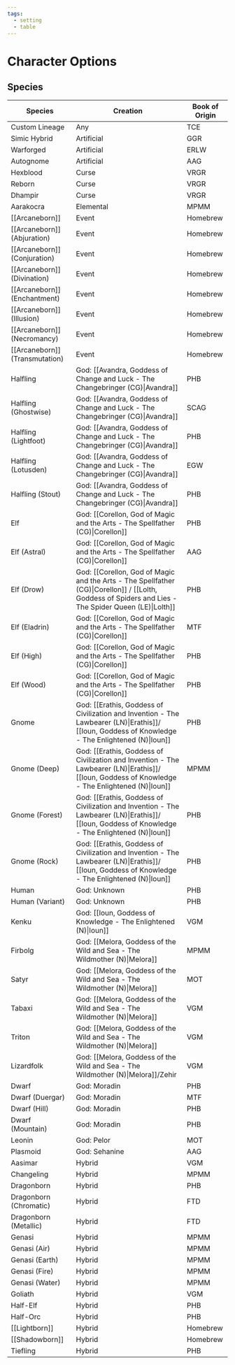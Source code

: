 ```yaml
---
tags:
  - setting
  - table
---
```

# Character Options
## Species

| Species                        | Creation                                                                                                                                              | Book of Origin |
| ------------------------------ | ----------------------------------------------------------------------------------------------------------------------------------------------------- | -------------- |
| Custom Lineage                 | Any                                                                                                                                                   | TCE            |
| Simic Hybrid                   | Artificial                                                                                                                                            | GGR            |
| Warforged                      | Artificial                                                                                                                                            | ERLW           |
| Autognome                      | Artificial                                                                                                                                            | AAG            |
| Hexblood                       | Curse                                                                                                                                                 | VRGR           |
| Reborn                         | Curse                                                                                                                                                 | VRGR           |
| Dhampir                        | Curse                                                                                                                                                 | VRGR           |
| Aarakocra                      | Elemental                                                                                                                                             | MPMM           |
| [[Arcaneborn]]                 | Event                                                                                                                                                 | Homebrew       |
| [[Arcaneborn]] (Abjuration)    | Event                                                                                                                                                 | Homebrew       |
| [[Arcaneborn]] (Conjuration)   | Event                                                                                                                                                 | Homebrew       |
| [[Arcaneborn]] (Divination)    | Event                                                                                                                                                 | Homebrew       |
| [[Arcaneborn]] (Enchantment)   | Event                                                                                                                                                 | Homebrew       |
| [[Arcaneborn]] (Illusion)      | Event                                                                                                                                                 | Homebrew       |
| [[Arcaneborn]] (Necromancy)    | Event                                                                                                                                                 | Homebrew       |
| [[Arcaneborn]] (Transmutation) | Event                                                                                                                                                 | Homebrew       |
| Halfling                       | God: [[Avandra, Goddess of Change and Luck - The Changebringer (CG)\|Avandra]]                                                                        | PHB            |
| Halfling (Ghostwise)           | God: [[Avandra, Goddess of Change and Luck - The Changebringer (CG)\|Avandra]]                                                                        | SCAG           |
| Halfling (Lightfoot)           | God: [[Avandra, Goddess of Change and Luck - The Changebringer (CG)\|Avandra]]                                                                        | PHB            |
| Halfling (Lotusden)            | God: [[Avandra, Goddess of Change and Luck - The Changebringer (CG)\|Avandra]]                                                                        | EGW            |
| Halfling (Stout)               | God: [[Avandra, Goddess of Change and Luck - The Changebringer (CG)\|Avandra]]                                                                        | PHB            |
| Elf                            | God: [[Corellon, God of Magic and the Arts - The Spellfather (CG)\|Corellon]]                                                                         | PHB            |
| Elf (Astral)                   | God: [[Corellon, God of Magic and the Arts - The Spellfather (CG)\|Corellon]]                                                                         | AAG            |
| Elf (Drow)                     | God: [[Corellon, God of Magic and the Arts - The Spellfather (CG)\|Corellon]] / [[Lolth, Goddess of Spiders and Lies - The Spider Queen (LE)\|Lolth]] | PHB            |
| Elf (Eladrin)                  | God: [[Corellon, God of Magic and the Arts - The Spellfather (CG)\|Corellon]]                                                                         | MTF            |
| Elf (High)                     | God: [[Corellon, God of Magic and the Arts - The Spellfather (CG)\|Corellon]]                                                                         | PHB            |
| Elf (Wood)                     | God: [[Corellon, God of Magic and the Arts - The Spellfather (CG)\|Corellon]]                                                                         | PHB            |
| Gnome                          | God: [[Erathis, Goddess of Civilization and Invention - The Lawbearer (LN)\|Erathis]]/ [[Ioun, Goddess of Knowledge - The Enlightened (N)\|Ioun]]     | PHB            |
| Gnome (Deep)                   | God: [[Erathis, Goddess of Civilization and Invention - The Lawbearer (LN)\|Erathis]]/ [[Ioun, Goddess of Knowledge - The Enlightened (N)\|Ioun]]     | MPMM           |
| Gnome (Forest)                 | God: [[Erathis, Goddess of Civilization and Invention - The Lawbearer (LN)\|Erathis]]/ [[Ioun, Goddess of Knowledge - The Enlightened (N)\|Ioun]]     | PHB            |
| Gnome (Rock)                   | God: [[Erathis, Goddess of Civilization and Invention - The Lawbearer (LN)\|Erathis]]/ [[Ioun, Goddess of Knowledge - The Enlightened (N)\|Ioun]]     | PHB            |
| Human                          | God: Unknown                                                                                                                                          | PHB            |
| Human (Variant)                | God: Unknown                                                                                                                                          | PHB            |
| Kenku                          | God:  [[Ioun, Goddess of Knowledge - The Enlightened (N)\|Ioun]]                                                                                      | VGM            |
| Firbolg                        | God: [[Melora, Goddess of the Wild and Sea - The Wildmother (N)\|Melora]]                                                                                                                                           | MPMM           |
| Satyr                          | God: [[Melora, Goddess of the Wild and Sea - The Wildmother (N)\|Melora]]                                                                                                                                           | MOT            |
| Tabaxi                         | God: [[Melora, Goddess of the Wild and Sea - The Wildmother (N)\|Melora]]                                                                                                                                           | VGM            |
| Triton                         | God: [[Melora, Goddess of the Wild and Sea - The Wildmother (N)\|Melora]]                                                                                                                                           | VGM            |
| Lizardfolk                     | God: [[Melora, Goddess of the Wild and Sea - The Wildmother (N)\|Melora]]/Zehir                                                                                                                                     | VGM            |
| Dwarf                          | God: Moradin                                                                                                                                          | PHB            |
| Dwarf (Duergar)                | God: Moradin                                                                                                                                          | MTF            |
| Dwarf (Hill)                   | God: Moradin                                                                                                                                          | PHB            |
| Dwarf (Mountain)               | God: Moradin                                                                                                                                          | PHB            |
| Leonin                         | God: Pelor                                                                                                                                            | MOT            |
| Plasmoid                       | God: Sehanine                                                                                                                                         | AAG            |
| Aasimar                        | Hybrid                                                                                                                                                | VGM            |
| Changeling                     | Hybrid                                                                                                                                                | MPMM           |
| Dragonborn                     | Hybrid                                                                                                                                                | PHB            |
| Dragonborn (Chromatic)         | Hybrid                                                                                                                                                | FTD            |
| Dragonborn (Metallic)          | Hybrid                                                                                                                                                | FTD            |
| Genasi                         | Hybrid                                                                                                                                                | MPMM           |
| Genasi (Air)                   | Hybrid                                                                                                                                                | MPMM           |
| Genasi (Earth)                 | Hybrid                                                                                                                                                | MPMM           |
| Genasi (Fire)                  | Hybrid                                                                                                                                                | MPMM           |
| Genasi (Water)                 | Hybrid                                                                                                                                                | MPMM           |
| Goliath                        | Hybrid                                                                                                                                                | VGM            |
| Half-Elf                       | Hybrid                                                                                                                                                | PHB            |
| Half-Orc                       | Hybrid                                                                                                                                                | PHB            |
| [[Lightborn]]                  | Hybrid                                                                                                                                                | Homebrew       |
| [[Shadowborn]]                 | Hybrid                                                                                                                                                | Homebrew       |
| Tiefling                       | Hybrid                                                                                                                                                | PHB            |

